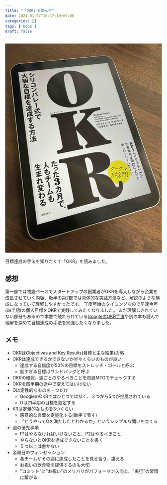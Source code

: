 ```yaml
---
title: "「OKR」を読んだ"
date: 2024-01-07T16:17:10+09:00
categories: []
tags: ['book']
draft: false
---
```


![](okr.jpg)

目標達成の手法を知りたくて「OKR」を読みました。

<!--more-->

## 感想
第一部では物語ベースでスタートアップの創業者がOKRを導入しながら企業を成長させていく内容、後半の第2部では具体的な実践方法など、解説のような構成になっていて理解しやすかったです。
丁度年始のタイミングなので早速今年(四半期)の個人目標をOKRで実践してみたくなりました。
まだ理解しきれていない部分もあるので本書で触れられている[GoogleのOKR手法](https://rework.withgoogle.com/jp/guides/set-goals-with-okrs#introduction)や別の本も読んで理解を深めて目標達成の手法を勉強したくなりました。

## メモ
- OKRはObjectives and Key Results(目標と主な結果)の略
- OKRは達成できるかできないか半々くらいのものが良い
    - 達成する自信度が50%の目標をストレッチ・ゴールと呼ぶ
    - 低すぎる目標はサンドバッグと呼ぶ
- OKRの確認、週ごとのやるべきことを毎週MTGでチェックする
- OKRを四半期の途中で変えてはいけない
- Oは定性的なものを一つだけ
    - GoogleのOKRではひとつではなく、３つから5つが推奨されている
    - Oは四半期の目標を設定する
- KRは定量的なものを3つくらい
    - 感覚的な言葉を定量化する(数字で表す)
    - 「どうやってOを満たしたとわかるか」というシンプルな問いを立てる
- 週の優先事項
    - P1はやらなければいけないこと、P2はやるべきこと
    - やらないとOKRを達成できないことを書く
    - ５つ以上は書かない
- 金曜日のウィンセッション
    - 各チームがその週に達成したことを見せ合う、讃える
    - お祝いの飲食物を提供するのも大切
    - "コミット"と"お祝い"のメリハリがパフォーマンス向上、"実行"の習慣に繋がる
